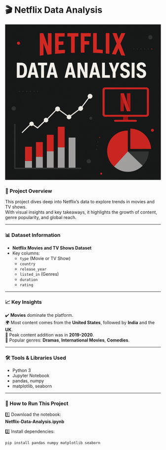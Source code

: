 # 🎬 Netflix Data Analysis

<p align="center">
  <img src="netflix.png" width="600" alt="Netflix Data Analysis Visualization">
</p>


### 📌 Project Overview
This project dives deep into Netflix’s data to explore trends in movies and TV shows.  
With visual insights and key takeaways, it highlights the growth of content, genre popularity, and global reach.

---

### 📊 Dataset Information
- **Netflix Movies and TV Shows Dataset**
- Key columns:
  - `type` (Movie or TV Show)
  - `country`
  - `release_year`
  - `listed_in` (Genres)
  - `duration`
  - `rating`

---

### 📈 Key Insights
✔️ **Movies** dominate the platform.  
🌍 Most content comes from the **United States**, followed by **India** and the **UK**.  
📅 Peak content addition was in **2019-2020**.  
🎥 Popular genres: **Dramas**, **International Movies**, **Comedies**.

---

### 🛠️ Tools & Libraries Used
- Python 3
- Jupyter Notebook
- pandas, numpy
- matplotlib, seaborn

---

### 🚀 How to Run This Project

1️⃣ Download the notebook:  
**Netflix-Data-Analysis.ipynb**

2️⃣ Install dependencies:
```bash
pip install pandas numpy matplotlib seaborn
